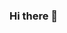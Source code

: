 ### Hi there 👋

<!--
**rajatguptakgp/rajatguptakgp** is a ✨ _special_ ✨ repository because its `README.md` (this file) appears on your GitHub profile.

[![Rajat's GitHub stats](https://github-readme-stats.vercel.app/api?username=rajatguptakgp)](https://github.com/rajatguptakgp/github-readme-stats)

Here are some ideas to get you started:

- 🔭 I’m currently working on ...
- 🌱 I’m currently learning ...
- 👯 I’m looking to collaborate on ...
- 🤔 I’m looking for help with ...
- 💬 Ask me about ...
- 📫 How to reach me: ...
- 😄 Pronouns: ...
- ⚡ Fun fact: ...
-->
